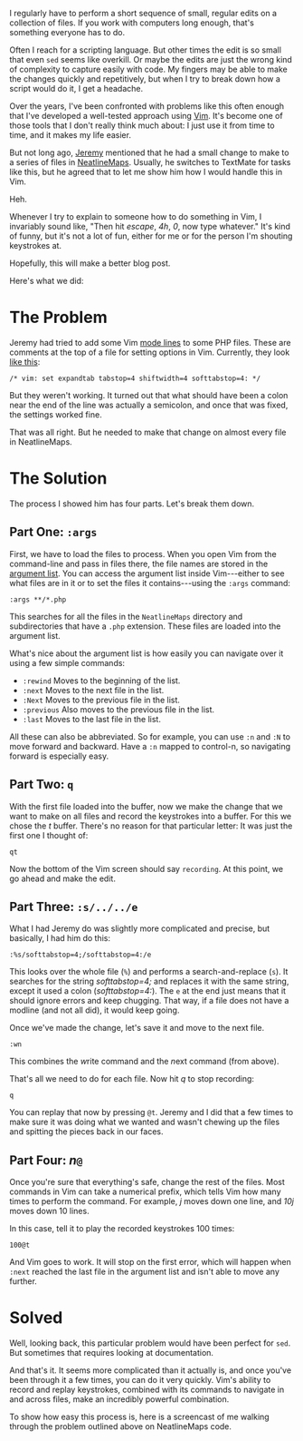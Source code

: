 
I regularly have to perform a short sequence of small, regular edits on
a collection of files. If you work with computers long enough, that's something
everyone has to do.

Often I reach for a scripting language. But other times the edit is
so small that even `sed` seems like overkill. Or maybe the edits are just the
wrong kind of complexity to capture easily with code. My fingers may be able to
make the changes quickly and repetitively, but when I try to break down how
a script would do it, I get a headache.

Over the years, I've been confronted with problems like this often enough that
I've developed a well-tested approach using [Vim][vim]. It's become one of
those tools that I don't really think much about: I just use it from time to
time, and it makes my life easier.

But not long ago, [Jeremy][clioweb] mentioned that he had a small change to
make to a series of files in [NeatlineMaps][nlmaps]. Usually, he switches to
TextMate for tasks like this, but he agreed that to let me show him how I would
handle this in Vim.

Heh.

Whenever I try to explain to someone how to do something in Vim, I invariably
sound like, "Then hit *escape*, *4h*, *0*, now type whatever." It's kind of
funny, but it's not a lot of fun, either for me or for the person I'm shouting
keystrokes at.

Hopefully, this will make a better blog post.

Here's what we did:

# The Problem

Jeremy had tried to add some Vim [mode lines][modelines] to some PHP files.
These are comments at the top of a file for setting options in Vim. Currently,
they look [like this][nlmapmode]:

```vim
/* vim: set expandtab tabstop=4 shiftwidth=4 softtabstop=4: */
```

But they weren't working. It turned out that what should have been a colon near
the end of the line was actually a semicolon, and once that was fixed, the
settings worked fine.

That was all right. But he needed to make that change on almost every file in
NeatlineMaps.

# The Solution

The process I showed him has four parts. Let's break them down.

## Part One: `:args`

First, we have to load the files to process. When you open Vim from the
command-line and pass in files there, the file names are stored in the
[argument list][args]. You can access the argument list inside Vim---either to
see what files are in it or to set the files it contains---using the `:args`
command:

```vim
:args **/*.php
```

This searches for all the files in the `NeatlineMaps` directory and
subdirectories that have a `.php` extension. These files are loaded into the
argument list.

What's nice about the argument list is how easily you can navigate over it
using a few simple commands:

* `:rewind` Moves to the beginning of the list.
* `:next` Moves to the next file in the list.
* `:Next` Moves to the previous file in the list.
* `:previous` Also moves to the previous file in the list.
* `:last` Moves to the last file in the list.

All these can also be abbreviated. So for example, you can use `:n` and `:N` to
move forward and backward. Have a `:n` mapped to control-n, so navigating
forward is especially easy.

## Part Two: `q`

With the first file loaded into the buffer, now we make the change that we want
to make on all files and record the keystrokes into a buffer. For this we chose
the *t* buffer. There's no reason for that particular letter: It was just the
first one I thought of:

```vim
qt
```

Now the bottom of the Vim screen should say `recording`. At this point, we go
ahead and make the edit.

## Part Three: `:s/../../e`

What I had Jeremy do was slightly more complicated and precise, but basically,
I had him do this:

```vim
:%s/softtabstop=4;/softtabstop=4:/e
```

This looks over the whole file (`%`) and performs a search-and-replace (`s`).
It searches for the string *softtabstop=4;* and replaces it with the same
string, except it used a colon (*softtabstop=4:*). The `e` at the end just
means that it should ignore errors and keep chugging. That way, if a file does
not have a modline (and not all did), it would keep going.

Once we've made the change, let's save it and move to the next file.

```vim
:wn
```

This combines the *w*rite command and the *n*ext command (from above).

That's all we need to do for each file. Now hit *q* to stop recording:

```vim
q
```

You can replay that now by pressing `@t`. Jeremy and I did that a few times to
make sure it was doing what we wanted and wasn't chewing up the files and
spitting the pieces back in our faces.

## Part Four: *n*`@`

Once you're sure that everything's safe, change the rest of the files. Most
commands in Vim can take a numerical prefix, which tells Vim how many times to
perform the command. For example, *j* moves down one line, and *10j* moves down
10 lines.

In this case, tell it to play the recorded keystrokes 100 times:

```vim
100@t
```

And Vim goes to work. It will stop on the first error, which will happen when
`:next` reached the last file in the argument list and isn't able to move any
further.

# Solved

Well, looking back, this particular problem would have been perfect for `sed`.
But sometimes that requires looking at documentation.

And that's it. It seems more complicated than it actually is, and once you've
been through it a few times, you can do it very quickly. Vim's ability to
record and replay keystrokes, combined with its commands to navigate in and
across files, make an incredibly powerful combination.

To show how easy this process is, here is a screencast of me walking through
the problem outlined above on NeatlineMaps code.


[clioweb]: http://clioweb.org/  "Jeremy Boggs"
[nlmaps]: https://github.com/scholarslab/NeatlineMaps "NeatlineMaps"
[vim]: http://www.vim.org/ "Vim"
[modelines]: http://vim.wikia.com/wiki/Modeline_magic "Modeline magic"
[nlmapmode]: https://github.com/scholarslab/NeatlineMaps/blob/master/NeatlineMapsPlugin.php#L2
[args]: http://vimdoc.sourceforge.net/htmldoc/editing.html#:args
[q]: http://vimdoc.sourceforge.net/htmldoc/repeat.html#q
[s]: http://vimdoc.sourceforge.net/htmldoc/change.html#:s

